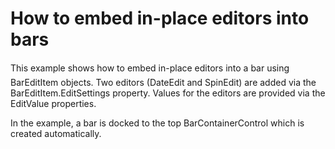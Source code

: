 # How to embed in-place editors into bars


<p>This example shows how to embed in-place editors into a bar using BarEditItem objects. Two editors (DateEdit and SpinEdit) are added via the BarEditItem.EditSettings property. Values for the editors are provided via the EditValue properties.</p><p>In the example, a bar is docked to the top BarContainerControl which is created automatically.</p>

<br/>


